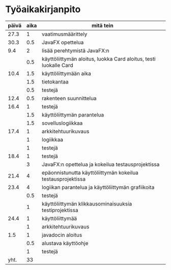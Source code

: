# Työaikakirjanpito

päivä | aika | mitä tein
------|------|----------
27.3 | 1 | vaatimusmäärittely
30.3 | 0.5 | JavaFX opettelua
9.4 | 2 | lisää perehtymistä JavaFX:n
|  | 0.5 | käyttöliittymän aloitus, luokka Card aloitus, testi luokalle Card
10.4 | 1.5 | käyttöliittymään aika
|  | 1.5 | tietokantaa
|  | 0.5 | testejä
12.4 | 0.5 | rakenteen suunnittelua
16.4 | 1 | testejä
|  | 1.5 | käyttöliittymän parantelua
|  | 1.5 | sovelluslogiikkaa
17.4 | 1 | arkkitehtuurikuvaus
|  | 1 | logiikkaa
|  | 1 | testejä
18.4 | 1 | testejä 
|  | 3 | JavaFX:n opettelua ja kokeilua testausprojektissa
21.4 | 4 | epäonnistunutta käyttöliittymän kokeilua testausprojektissa
23.4 | 4 | logiikan parantelua ja käyttöliittymän grafiikoita
|  | 0.5 | testejä
|  | 1 | käyttöliittymän klikkausominaisuuksia testiprojektissa
24.4 | 1 | käyttöliittymää
|  | 1 | arkkitehtuurikuvaus
1.5 | 1 | javadocin aloitus
|  | 0.5 | alustava käyttöohje
|  | 1 | testejä
yht. | 33 |
